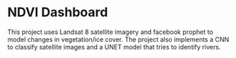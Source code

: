 # NDVI Dashboard

This project uses Landsat 8 satellite imagery and facebook prophet to model changes in vegetation/ice cover. 
The project also implements a CNN to classify satellite images and a UNET model that tries to identify rivers. 


